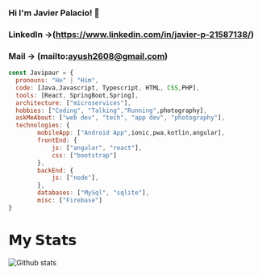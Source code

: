 ### Hi I'm Javier Palacio! 👋
### LinkedIn ->(https://www.linkedin.com/in/javier-p-21587138/)
### Mail ->    (mailto:ayush2608@gmail.com)
<!-- TO make screenshot of your code, copy below link:  
https://carbon.now.sh/ -->

```javascript
const Javipaur = {
  pronouns: "He" | "Him",
  code: [Java,Javascript, Typescript, HTML, CSS,PHP],
  tools: [React, SpringBoot,Spring],
  architecture: ["microservices"],
  hobbies: ["Coding", "Talking","Running",photography],
  askMeAbout: ["web dev", "tech", "app dev", "photography"],
  technologies: {
        mobileApp: ["Android App",ionic,pwa,kotlin,angular],
        frontEnd: {
            js: ["angular", "react"],
            css: ["bootstrap"]
        },
        backEnd: {
            js: ["node"],         
        },
        databases: ["MySql", "sqlite"],
        misc: ["Firebase"]
}

```
# 𝗠𝘆 𝗦𝘁𝗮𝘁𝘀
![Github stats](https://github-readme-stats.vercel.app/api?username=javipaur&show_icons=true&hide_border=true)
